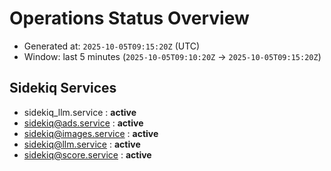 # Operations Status Overview

- Generated at: `2025-10-05T09:15:20Z` (UTC)
- Window: last 5 minutes (`2025-10-05T09:10:20Z` → `2025-10-05T09:15:20Z`)

## Sidekiq Services
- sidekiq_llm.service : **active**
- sidekiq@ads.service : **active**
- sidekiq@images.service : **active**
- sidekiq@llm.service : **active**
- sidekiq@score.service : **active**

